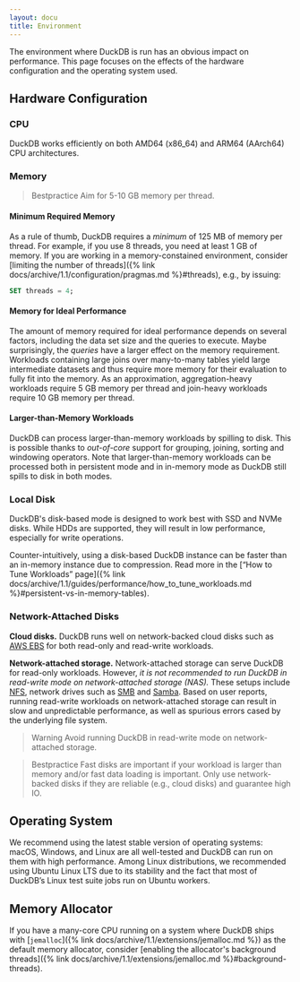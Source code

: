 ```yaml
---
layout: docu
title: Environment
---
```


The environment where DuckDB is run has an obvious impact on performance. This page focuses on the effects of the hardware configuration and the operating system used.

## Hardware Configuration

### CPU

DuckDB works efficiently on both AMD64 (x86_64) and ARM64 (AArch64) CPU architectures.

### Memory

> Bestpractice Aim for 5-10 GB memory per thread.

#### Minimum Required Memory

As a rule of thumb, DuckDB requires a _minimum_ of 125 MB of memory per thread.
For example, if you use 8 threads, you need at least 1 GB of memory.
If you are working in a memory-constained environment, consider [limiting the number of threads]({% link docs/archive/1.1/configuration/pragmas.md %}#threads), e.g., by issuing:

```sql
SET threads = 4;
```

#### Memory for Ideal Performance

The amount of memory required for ideal performance depends on several factors, including the data set size and the queries to execute.
Maybe surprisingly, the _queries_ have a larger effect on the memory requirement.
Workloads containing large joins over many-to-many tables yield large intermediate datasets and thus require more memory for their evaluation to fully fit into the memory.
As an approximation, aggregation-heavy workloads require 5 GB memory per thread and join-heavy workloads require 10 GB memory per thread.

#### Larger-than-Memory Workloads

DuckDB can process larger-than-memory workloads by spilling to disk.
This is possible thanks to _out-of-core_ support for grouping, joining, sorting and windowing operators.
Note that larger-than-memory workloads can be processed both in persistent mode and in in-memory mode as DuckDB still spills to disk in both modes.

### Local Disk

DuckDB's disk-based mode is designed to work best with SSD and NVMe disks. While HDDs are supported, they will result in low performance, especially for write operations.

Counter-intuitively, using a disk-based DuckDB instance can be faster than an in-memory instance due to compression.
Read more in the [“How to Tune Workloads” page]({% link docs/archive/1.1/guides/performance/how_to_tune_workloads.md %}#persistent-vs-in-memory-tables).

### Network-Attached Disks

**Cloud disks.** DuckDB runs well on network-backed cloud disks such as [AWS EBS](https://aws.amazon.com/ebs/) for both read-only and read-write workloads.

**Network-attached storage.**
Network-attached storage can serve DuckDB for read-only workloads.
However, _it is not recommended to run DuckDB in read-write mode on network-attached storage (NAS)._
These setups include [NFS](https://en.wikipedia.org/wiki/Network_File_System),
network drives such as [SMB](https://en.wikipedia.org/wiki/Server_Message_Block) and
[Samba](https://en.wikipedia.org/wiki/Samba_(software)).
Based on user reports, running read-write workloads on network-attached storage can result in slow and unpredictable performance,
as well as spurious errors cased by the underlying file system.

> Warning Avoid running DuckDB in read-write mode on network-attached storage.

> Bestpractice Fast disks are important if your workload is larger than memory and/or fast data loading is important. Only use network-backed disks if they are reliable (e.g., cloud disks) and guarantee high IO.

## Operating System

We recommend using the latest stable version of operating systems: macOS, Windows, and Linux are all well-tested and DuckDB can run on them with high performance. Among Linux distributions, we recommended using Ubuntu Linux LTS due to its stability and the fact that most of DuckDB’s Linux test suite jobs run on Ubuntu workers.

## Memory Allocator

If you have a many-core CPU running on a system where DuckDB ships with [`jemalloc`]({% link docs/archive/1.1/extensions/jemalloc.md %}) as the default memory allocator, consider [enabling the allocator's background threads]({% link docs/archive/1.1/extensions/jemalloc.md %}#background-threads).